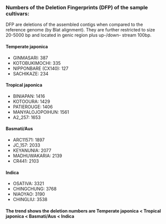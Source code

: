 ### Numbers of the Deletion Fingerprints (DFP) of the sample cultivars:
DFP are deletions of the assembled contigs when compared to the reference genome (by Blat alignment). They are further restricted to size 20-5000 bp and located in genic region plus up-/down- stream 100bp.

#### Temperate japonica
* GINMASARI: 387
* KOTOBUKIMOCHI: 335
* NIPPONBARE (CX140): 127
* SACHIKAZE: 234

#### Tropical japonica
* BINIAPAN: 1416
* KOTOOURA: 1429
* PATIEROUGE: 1406
* MANYALOJOPOIHUN: 1561
* A2_257: 1653

#### Basmati/Aus
* ARC11571: 1897
* JC_157: 2033
* KEYANUNIA: 2077
* MADHUWAKARIA: 2139
* CR441: 2103

#### Indica
* OSATIVA: 3321
* CHINGCHUNG: 3768
* NIAOYAO: 3190
* CHINGLIU: 3538

#### The trend shows the deletion numbers are Temperate japonica < Tropical japonica < Basmati/Aus < Indica

